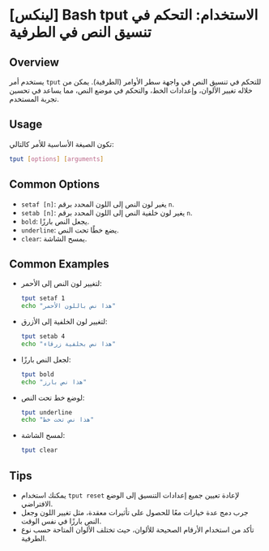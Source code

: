 # [لينكس] Bash tput الاستخدام: التحكم في تنسيق النص في الطرفية

## Overview
يستخدم أمر `tput` للتحكم في تنسيق النص في واجهة سطر الأوامر (الطرفية). يمكن من خلاله تغيير الألوان، وإعدادات الخط، والتحكم في موضع النص، مما يساعد في تحسين تجربة المستخدم.

## Usage
تكون الصيغة الأساسية للأمر كالتالي:

```bash
tput [options] [arguments]
```

## Common Options
- `setaf [n]`: يغير لون النص إلى اللون المحدد برقم `n`.
- `setab [n]`: يغير لون خلفية النص إلى اللون المحدد برقم `n`.
- `bold`: يجعل النص بارزًا.
- `underline`: يضع خطًا تحت النص.
- `clear`: يمسح الشاشة.

## Common Examples
- لتغيير لون النص إلى الأحمر:
  ```bash
  tput setaf 1
  echo "هذا نص باللون الأحمر"
  ```

- لتغيير لون الخلفية إلى الأزرق:
  ```bash
  tput setab 4
  echo "هذا نص بخلفية زرقاء"
  ```

- لجعل النص بارزًا:
  ```bash
  tput bold
  echo "هذا نص بارز"
  ```

- لوضع خط تحت النص:
  ```bash
  tput underline
  echo "هذا نص تحت خط"
  ```

- لمسح الشاشة:
  ```bash
  tput clear
  ```

## Tips
- يمكنك استخدام `tput reset` لإعادة تعيين جميع إعدادات التنسيق إلى الوضع الافتراضي.
- جرب دمج عدة خيارات معًا للحصول على تأثيرات معقدة، مثل تغيير اللون وجعل النص بارزًا في نفس الوقت.
- تأكد من استخدام الأرقام الصحيحة للألوان، حيث تختلف الألوان المتاحة حسب نوع الطرفية.